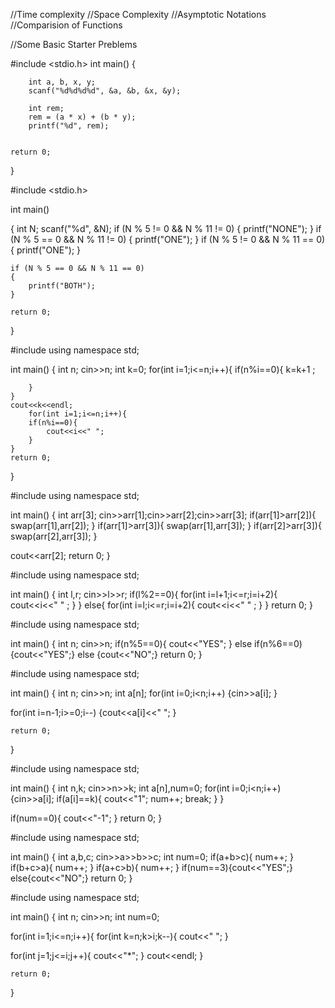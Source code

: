 //Time complexity
//Space Complexity
//Asymptotic Notations
//Comparision of Functions

//Some Basic Starter Preblems

#include <stdio.h>
int main()
{

        int a, b, x, y;
        scanf("%d%d%d%d", &a, &b, &x, &y);

        int rem;
        rem = (a * x) + (b * y);
        printf("%d", rem);
   

    return 0;
}





#include <stdio.h>

int main()

{
    int N;
    scanf("%d", &N);
    if (N % 5 != 0 && N % 11 != 0)
    {
        printf("NONE");
    }
    if (N % 5 == 0 && N % 11 != 0)
    {
        printf("ONE");
    }
    if (N % 5 != 0 && N % 11 == 0)
    {
        printf("ONE");
    }

    if (N % 5 == 0 && N % 11 == 0)
    {
        printf("BOTH");
    }

    return 0;
}



#include <iostream>
using namespace std;

int main() {
	int n;
	cin>>n;
	int k=0; 
	for(int i=1;i<=n;i++){
	    if(n%i==0){
	       k=k+1 ;
	       
	    }
	}
	cout<<k<<endl;
		for(int i=1;i<=n;i++){
	    if(n%i==0){
	        cout<<i<<" ";
	    }
	}
	return 0;
}


#include <iostream>
using namespace std;

int main() {
	int arr[3];
	cin>>arr[1];cin>>arr[2];cin>>arr[3];
   if(arr[1]>arr[2]){
       swap(arr[1],arr[2]);
   }
	 if(arr[1]>arr[3]){
       swap(arr[1],arr[3]);
   } 
   if(arr[2]>arr[3]){
       swap(arr[2],arr[3]);
   }
   
   cout<<arr[2];
	return 0;
}


#include <iostream>
using namespace std;

int main() {
	int l,r;
	cin>>l>>r;
   if(l%2==0){
     for(int i=l+1;i<=r;i=i+2){
         cout<<i<<" " ;
     }
   }
   else{
       for(int i=l;i<=r;i=i+2){
         cout<<i<<" " ;
     }
   }
	return 0;
}



#include <iostream>
using namespace std;

int main() {
	int n;
	cin>>n;
   if(n%5==0){
      cout<<"YES";
   }
   else if(n%6==0){cout<<"YES";}
   else {cout<<"NO";}
return 0;
}


#include <iostream>
using namespace std;

int main() {
	int n;
	cin>>n;
	int a[n];
 for(int i=0;i<n;i++) 
 {cin>>a[i];
  }
  
  for(int i=n-1;i>=0;i--) 
 {cout<<a[i]<<" ";
  }
  
	return 0;
}


#include <iostream>
using namespace std;

int main() {
	int n,k;
	cin>>n>>k;
	int a[n],num=0;
    for(int i=0;i<n;i++) 
    {cin>>a[i];
    if(a[i]==k){
     cout<<"1";
     num++;
     break;
 }
 }
  
if(num==0){
    cout<<"-1";
}
  	return 0;
}



#include <iostream>
using namespace std;

int main() {
	int a,b,c;
	cin>>a>>b>>c;
	int num=0;
if(a+b>c){
  num++;
}
if(b+c>a){
    num++;
}
 if(a+c>b){
    num++;
}
if(num==3){cout<<"YES";}
else{cout<<"NO";}
	return 0;
}



#include <iostream>
using namespace std;

int main() {
	int n;
	cin>>n;
	int num=0;

for(int i=1;i<=n;i++){
     for(int k=n;k>i;k--){
    cout<<" ";
} 
    
 for(int j=1;j<=i;j++){
    cout<<"*";
}   cout<<endl;
}


	return 0;
}


